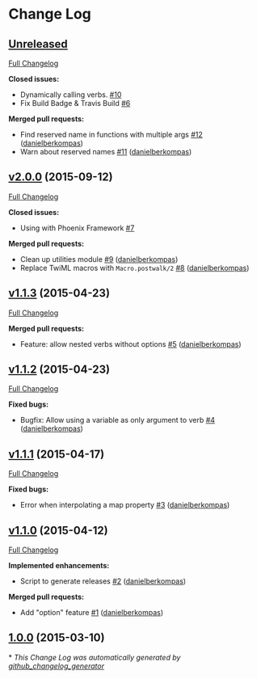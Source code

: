 # Change Log

## [Unreleased](https://github.com/danielberkompas/ex_twiml/tree/HEAD)

[Full Changelog](https://github.com/danielberkompas/ex_twiml/compare/v2.0.0...HEAD)

**Closed issues:**

- Dynamically calling verbs. [\#10](https://github.com/danielberkompas/ex_twiml/issues/10)
- Fix Build Badge & Travis Build [\#6](https://github.com/danielberkompas/ex_twiml/issues/6)

**Merged pull requests:**

- Find reserved name in functions with multiple args [\#12](https://github.com/danielberkompas/ex_twiml/pull/12) ([danielberkompas](https://github.com/danielberkompas))
- Warn about reserved names [\#11](https://github.com/danielberkompas/ex_twiml/pull/11) ([danielberkompas](https://github.com/danielberkompas))

## [v2.0.0](https://github.com/danielberkompas/ex_twiml/tree/v2.0.0) (2015-09-12)
[Full Changelog](https://github.com/danielberkompas/ex_twiml/compare/v1.1.3...v2.0.0)

**Closed issues:**

- Using with Phoenix Framework [\#7](https://github.com/danielberkompas/ex_twiml/issues/7)

**Merged pull requests:**

- Clean up utilities module [\#9](https://github.com/danielberkompas/ex_twiml/pull/9) ([danielberkompas](https://github.com/danielberkompas))
- Replace TwiML macros with `Macro.postwalk/2` [\#8](https://github.com/danielberkompas/ex_twiml/pull/8) ([danielberkompas](https://github.com/danielberkompas))

## [v1.1.3](https://github.com/danielberkompas/ex_twiml/tree/v1.1.3) (2015-04-23)
[Full Changelog](https://github.com/danielberkompas/ex_twiml/compare/v1.1.2...v1.1.3)

**Merged pull requests:**

- Feature: allow nested verbs without options [\#5](https://github.com/danielberkompas/ex_twiml/pull/5) ([danielberkompas](https://github.com/danielberkompas))

## [v1.1.2](https://github.com/danielberkompas/ex_twiml/tree/v1.1.2) (2015-04-23)
[Full Changelog](https://github.com/danielberkompas/ex_twiml/compare/v1.1.1...v1.1.2)

**Fixed bugs:**

- Bugfix: Allow using a variable as only argument to verb [\#4](https://github.com/danielberkompas/ex_twiml/pull/4) ([danielberkompas](https://github.com/danielberkompas))

## [v1.1.1](https://github.com/danielberkompas/ex_twiml/tree/v1.1.1) (2015-04-17)
[Full Changelog](https://github.com/danielberkompas/ex_twiml/compare/v1.1.0...v1.1.1)

**Fixed bugs:**

- Error when interpolating a map property [\#3](https://github.com/danielberkompas/ex_twiml/pull/3) ([danielberkompas](https://github.com/danielberkompas))

## [v1.1.0](https://github.com/danielberkompas/ex_twiml/tree/v1.1.0) (2015-04-12)
[Full Changelog](https://github.com/danielberkompas/ex_twiml/compare/1.0.0...v1.1.0)

**Implemented enhancements:**

- Script to generate releases [\#2](https://github.com/danielberkompas/ex_twiml/pull/2) ([danielberkompas](https://github.com/danielberkompas))

**Merged pull requests:**

- Add "option" feature [\#1](https://github.com/danielberkompas/ex_twiml/pull/1) ([danielberkompas](https://github.com/danielberkompas))

## [1.0.0](https://github.com/danielberkompas/ex_twiml/tree/1.0.0) (2015-03-10)


\* *This Change Log was automatically generated by [github_changelog_generator](https://github.com/skywinder/Github-Changelog-Generator)*